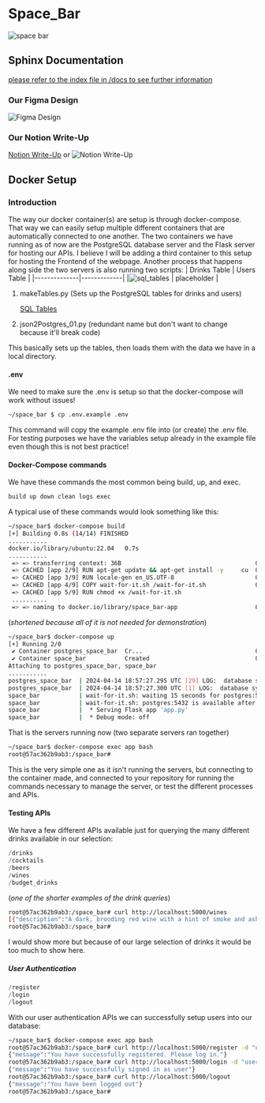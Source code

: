 # Space_Bar

![space bar](https://github.com/gumquat/space_bar/assets/23125776/2ee6ae0f-177c-43bd-9810-b795fe3cd85c)

## Sphinx Documentation

[please refer to the index file in /docs to see further information](/docs/index.rst)

### Our Figma Design

![Figma Design](/Design%20Documents/figma.png)

### Our Notion Write-Up

[Notion Write-Up](https://www.notion.so/Space_Bar-56ff5c968bba4a959e6cca2a1611f0b9)
or
![Notion Write-Up](/Design%20Documents/notion.png)

## Docker Setup

### Introduction

The way our docker container(s) are setup is through docker-compose.
That way we can easily setup multiple different containers that are automatically connected to one another.
The two containers we have running as of now are the PostgreSQL database server and the Flask server for hosting our APIs. I believe I will be adding a third container to this setup for hosting the Frontend of the webpage.
Another process that happens along side the two servers is also running two scripts:
| Drinks Table | Users Table |
|--------------|-------------|
|![sql_tables](/Design%20Documents/space-bar-diagram.png) | placeholder |

1. makeTables.py (Sets up the PostgreSQL tables for drinks and users)

    [SQL Tables](/Design%20Documents/spaceBarSQL.sql)

2. json2Postgres_01.py (redundant name but don't want to change because it'll break code)

This basically sets up the tables, then loads them with the data we have in a local directory.

#### .env

We need to make sure the .env is setup so that the docker-compose will work without issues!

```bash
~/space_bar $ cp .env.example .env
```

This command will copy the example .env file into (or create) the .env file. For testing purposes we have the variables setup already in the example file even though this is not best practice!

#### Docker-Compose commands

We have these commands the most common being build, up, and exec.

```Makefile
build up down clean logs exec
```

A typical use of these commands would look something like this:

```bash
~/space_bar$ docker-compose build
[+] Building 0.8s (14/14) FINISHED
...........
docker.io/library/ubuntu:22.04   0.7s
...........
 => => transferring context: 36B                                      0.0s
 => CACHED [app 2/9] RUN apt-get update && apt-get install -y     cu  0.0s
 => CACHED [app 3/9] RUN locale-gen en_US.UTF-8                       0.0s
 => CACHED [app 4/9] COPY wait-for-it.sh /wait-for-it.sh              0.0s
 => CACHED [app 5/9] RUN chmod +x /wait-for-it.sh
 ..........
 => => naming to docker.io/library/space_bar-app                      0.0s
```

(_shortened because all of it is not needed for demonstration_)

```bash
~/space_bar$ docker-compose up
[+] Running 2/0
 ✔ Container postgres_space_bar  Cr...                                0.0s
 ✔ Container space_bar           Created                              0.0s
Attaching to postgres_space_bar, space_bar
...........
postgres_space_bar  | 2024-04-14 18:57:27.295 UTC [29] LOG:  database system was shut down at 2024-04-14 18:53:32 UTC
postgres_space_bar  | 2024-04-14 18:57:27.300 UTC [1] LOG:  database system is ready to accept connections
space_bar           | wait-for-it.sh: waiting 15 seconds for postgres:5432
space_bar           | wait-for-it.sh: postgres:5432 is available after 0 seconds
space_bar           |  * Serving Flask app 'app.py'
space_bar           |  * Debug mode: off
```

That is the servers running now (two separate servers ran together)

```bash
~/space_bar$ docker-compose exec app bash
root@57ac362b9ab3:/space_bar#
```

This is the very simple one as it isn't running the servers, but connecting to the container made, and connected to your repository for running the commands necessary to manage the server, or test the different processes and APIs.

#### Testing APIs

We have a few different APIs available just for querying the many different drinks available in our selection:

```python
/drinks
/cocktails
/beers
/wines
/budget_drinks
```

(_one of the shorter examples of the drink queries_)

```bash
root@57ac362b9ab3:/space_bar# curl http://localhost:5000/wines
[{"description":"A dark, brooding red wine with a hint of smoke and ash, evoking the hellish landscape of the planet Mustafar.","drink_id":28,"drink_name":"Mustafar Merlot","drink_type":"Wine","ingredients":null,"price":"14.99"},{"description":"A vibrant red wine blend that's as complex and intriguing as the celestial bodies it's named after.","drink_id":32,"drink_name":"Red Dwarf Red","drink_type":"Wine","ingredients":null,"price":"14.99"}]
root@57ac362b9ab3:/space_bar#
```

I would show more but because of our large selection of drinks it would be too much to show here.

##### User Authentication

```python
/register
/login
/logout
```

With our user authentication APIs we can successfully setup users into our database:

```bash
~/space_bar$ docker-compose exec app bash
root@57ac362b9ab3:/space_bar# curl http://localhost:5000/register -d "username=user&password=test&email=email@email.com"
{"message":"You have successfully registered. Please log in."}
root@57ac362b9ab3:/space_bar# curl http://localhost:5000/login -d "username=user&password=test"
{"message":"You have successfully signed in as user"}
root@57ac362b9ab3:/space_bar# curl http://localhost:5000/logout
{"message":"You have been logged out"}
root@57ac362b9ab3:/space_bar#
```

